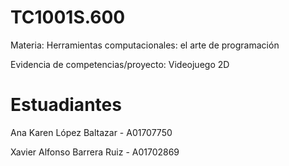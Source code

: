 # TC1001S.600
Materia: Herramientas computacionales: el arte de programación

Evidencia de competencias/proyecto: Videojuego 2D

# Estuadiantes

Ana Karen López Baltazar - A01707750

Xavier Alfonso Barrera Ruiz - A01702869
